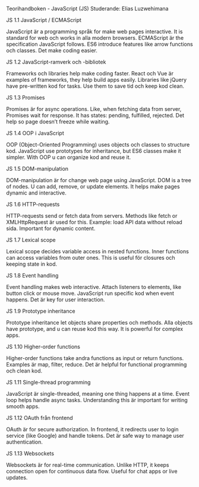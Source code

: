 Teorihandboken - JavaScript (JS)
Studerande: Elias Luzwehimana

JS 1.1 JavaScript / ECMAScript

JavaScript är a programming språk for make web pages interactive. It is standard for web och works in alla modern browsers. ECMAScript är the specification JavaScript follows. ES6 introduce features like arrow functions och classes. Det make coding easier.

JS 1.2 JavaScript-ramverk och -bibliotek

Frameworks och libraries help make coding faster. React och Vue är examples of frameworks, they help build apps easily. Libraries like jQuery have pre-written kod for tasks. Use them to save tid och keep kod clean.

JS 1.3 Promises

Promises är for async operations. Like, when fetching data from server, Promises wait for response. It has states: pending, fulfilled, rejected. Det help so page doesn’t freeze while waiting.

JS 1.4 OOP i JavaScript

OOP (Object-Oriented Programming) uses objects och classes to structure kod. JavaScript use prototypes for inheritance, but ES6 classes make it simpler. With OOP u can organize kod and reuse it.

JS 1.5 DOM-manipulation

DOM-manipulation är for change web page using JavaScript. DOM is a tree of nodes. U can add, remove, or update elements. It helps make pages dynamic and interactive.

JS 1.6 HTTP-requests

HTTP-requests send or fetch data from servers. Methods like fetch or XMLHttpRequest är used for this. Example: load API data without reload sida. Important for dynamic content.

JS 1.7 Lexical scope

Lexical scope decides variable access in nested functions. Inner functions can access variables from outer ones. This is useful för closures och keeping state in kod.

JS 1.8 Event handling

Event handling makes web interactive. Attach listeners to elements, like button click or mouse move. JavaScript run specific kod when event happens. Det är key for user interaction.

JS 1.9 Prototype inheritance

Prototype inheritance let objects share properties och methods. Alla objects have prototype, and u can reuse kod this way. It is powerful for complex apps.

JS 1.10 Higher-order functions

Higher-order functions take andra functions as input or return functions. Examples är map, filter, reduce. Det är helpful for functional programming och clean kod.

JS 1.11 Single-thread programming

JavaScript är single-threaded, meaning one thing happens at a time. Event loop helps handle async tasks. Understanding this är important for writing smooth apps.

JS 1.12 OAuth från frontend

OAuth är for secure authorization. In frontend, it redirects user to login service (like Google) and handle tokens. Det är safe way to manage user authentication.

JS 1.13 Websockets

Websockets är for real-time communication. Unlike HTTP, it keeps connection open for continuous data flow. Useful for chat apps or live updates.
